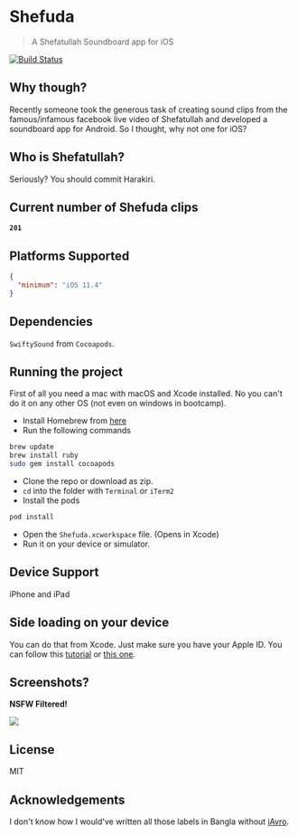 # Shefuda
> A Shefatullah Soundboard app for iOS

[![Build Status](https://travis-ci.org/ShawonAshraf/Shefuda.svg?branch=master)](https://travis-ci.org/ShawonAshraf/Shefuda)

## Why though?
Recently someone took the generous task of creating sound clips from the famous/infamous facebook live video of Shefatullah and developed a soundboard app for Android. So I thought, why not one for iOS?

## Who is Shefatullah?
Seriously? You should commit Harakiri.

## Current number of Shefuda clips
**`201`**

## Platforms Supported

```json
{
  "minimum": "iOS 11.4"
}
```

## Dependencies
`SwiftySound` from `Cocoapods`.

## Running the project
First of all you need a mac with macOS and Xcode installed. No you can't do it on any other OS (not even on windows in bootcamp).

- Install Homebrew from [here](https://brew.sh/)
- Run the following commands
```bash
brew update
brew install ruby
sudo gem install cocoapods
```
- Clone the repo or download as zip.
- `cd` into the folder with `Terminal` or `iTerm2`
- Install the pods
```bash
pod install
```
- Open the `Shefuda.xcworkspace` file. (Opens in Xcode)
- Run it on your device or simulator.

## Device Support
iPhone and iPad

## Side loading on your device
You can do that from Xcode. Just make sure you have your Apple ID. You can follow this [tutorial](https://youtu.be/VvrBbBjP-Hs) or [this one](https://youtu.be/bpyslMcAsgs).

## Screenshots?
**NSFW Filtered!**

<img src="https://uzzcew.ch.files.1drv.com/y4mvM9KZ7Rj6ipfwX4Xd0AtwjzlGGzwUEbTqaKRihAXo3d6seEIOCQfTZnc-_54ihIW_HdZonQ9S-2p5V_uqr996is-0GNqd2KrmUW8q2lDtsuhDPoBNppr87n2WR_7dk4mb0uckt_lHDzIm-Rs521XIIoZZnCM35p3WgTBF9GYZr561o92KtgmPtjv94KHcGtj?width=1090&height=1928&cropmode=none"/>

## License
MIT

## Acknowledgements
I don't know how I would've written all those labels in Bangla without [iAvro](https://www.omicronlab.com/iavro.html).
